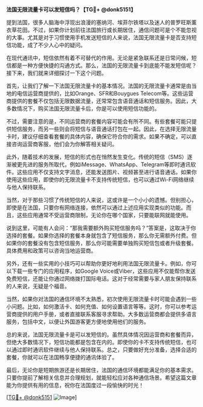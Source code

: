**法国无限流量卡可以发短信吗？【TG💪+ @donk5151】**

提到法国，很多人脑海中浮现出浪漫的塞纳河、埃菲尔铁塔以及迷人的普罗旺斯薰衣草花田。不过，如果你计划前往法国旅行或长期居住，通信问题可是个不能忽视的大事。尤其是对于习惯使用手机发送短信的人来说，法国无限流量卡是否支持短信功能，成了不少人心中的疑问。

在现代通讯中，短信依然有着不可替代的作用。无论是紧急联系还是日常问候，短信都是一种方便快捷的沟通方式。那么，法国的无限流量卡到底能不能发短信呢？接下来，我们就来详细探讨一下这个问题。

首先，让我们了解一下法国无限流量卡的基本情况。法国的无限流量卡通常是由当地的电信运营商提供的，比如Orange、SFR和Bouygues Telecom等。这些运营商提供的套餐不仅包括无限数据流量，还常常包含语音通话和短信服务。因此，大多数情况下，购买法国无限流量卡后，你是可以使用短信功能的。

不过，需要注意的是，不同运营商的套餐内容可能会有所不同。有些套餐可能只提供短信服务，而另一些则会将短信与语音通话打包在一起。因此，在选择无限流量卡时，建议仔细查看套餐的具体内容，确保它符合你的需求。如果不确定，可以直接咨询运营商客服，他们会为你解答相关疑问。

此外，随着技术的发展，短信的形式也在悄然发生变化。传统的短信（SMS）逐渐被更先进的服务所取代，例如iMessage、WhatsApp、Telegram等即时通讯软件。这些应用不仅支持文字消息，还能发送图片、视频甚至进行语音通话。如果你使用这些应用，即使你的无限流量卡不支持传统短信，也可以通过Wi-Fi网络继续与他人保持联系。

当然，对于那些习惯了传统短信的人来说，这或许是一个小小的遗憾。但别担心，即使是在法国，只要你有网络连接，依然可以通过上述应用实现类似的功能。而且，这些应用通常不受运营商限制，无论你在哪个国家，只要能联网就能使用。

说到这里，可能有人会问：“那我需要额外购买短信服务吗？”答案是，这取决于你选择的套餐。如果你选择的套餐本身就包含了短信服务，那么你无需额外付费。但如果你的套餐没有包含短信服务，那么你可能需要单独购买短信包或者升级套餐。具体费用和政策可以咨询当地运营商。

另外，还有一些实用的小技巧可以帮助你更好地利用法国无限流量卡。例如，你可以下载一些专门的应用程序，如Google Voice或Viber，这些应用不仅能帮你发送免费短信，还能让你通过网络拨打国际电话。这对于经常需要与家人朋友保持联系的人来说，无疑是个福音。

当然，如果你对法国的通信环境不太熟悉，初次使用无限流量卡时可能会遇到一些小问题。比如，如何激活卡、如何充值、如何设置语言等等。这时，你可以参考运营商提供的用户手册，或者直接联系客服寻求帮助。大多数运营商都会提供多语言服务，包括中文，以便让外国游客更方便地使用他们的服务。

总的来说，法国无限流量卡是可以发短信的。虽然具体情况因运营商和套餐而异，但绝大多数情况下，短信功能都是包含在内的。即使你的卡不支持传统短信，也可以通过即时通讯软件继续与他人保持联系。总之，只要做好充分准备，选择合适的套餐，你就可以在法国畅享便捷的通讯体验了。

最后，无论你是短期旅游还是长期居住，法国的通信环境都能满足你的基本需求。只要你提前了解相关信息并合理规划，就能轻松应对各种通信场景。希望这篇文章能为你提供有用的信息，祝你在法国度过一段愉快的时光！

[[TG💪+ @donk5151](https://t.me/s/donk5151) ![Image](https://i.postimg.cc/rwNCRYN7/Snipaste-2025-04-30-17-27-05.png)]
